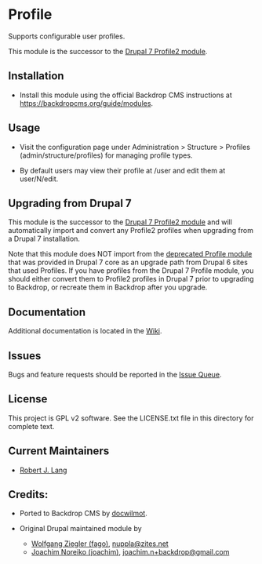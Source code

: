 Profile
========

Supports configurable user profiles.

This module is the successor to the [Drupal 7 Profile2 module](https://drupal.org/project/profile2).

Installation
-------------

* Install this module using the official Backdrop CMS instructions at
  https://backdropcms.org/guide/modules.

Usage
-----

* Visit the configuration page under Administration > Structure >
  Profiles (admin/structure/profiles) for managing profile types.

* By default users may view their profile at /user and edit them at
   user/N/edit.

Upgrading from Drupal 7
-----------------------

This module is the successor to the [Drupal 7 Profile2
module](https://drupal.org/project/profile2) and will automatically import and
convert any Profile2 profiles when upgrading from a Drupal 7 installation.

Note that this module does NOT import from the [deprecated Profile
module](https://www.drupal.org/node/874026) that was provided in Drupal 7 core
as an upgrade path from Drupal 6 sites that used Profiles. If you have profiles
from the Drupal 7 Profile module, you should either convert them to Profile2
profiles in Drupal 7 prior to upgrading to Backdrop, or recreate them in
Backdrop after you upgrade.

Documentation
-------------

Additional documentation is located in the [Wiki](https://github.com/backdrop-contrib/profile/wiki/Documentation).

Issues
------

Bugs and feature requests should be reported in the [Issue Queue](https://github.com/backdrop-contrib/profile/issues).

License
---------------

This project is GPL v2 software. See the LICENSE.txt file in this directory
for complete text.


Current Maintainers
-------------------

* [Robert J. Lang](https://github.com/bugfolder)

Credits:
----------

* Ported to Backdrop CMS by [docwilmot](https://github.com/docwilmot).

* Original Drupal maintained module by
    * [Wolfgang Ziegler (fago)](https://www.drupal.org/u/fago), nuppla@zites.net
    * [Joachim Noreiko (joachim)](https://www.drupal.org/u/joachim), joachim.n+backdrop@gmail.com

